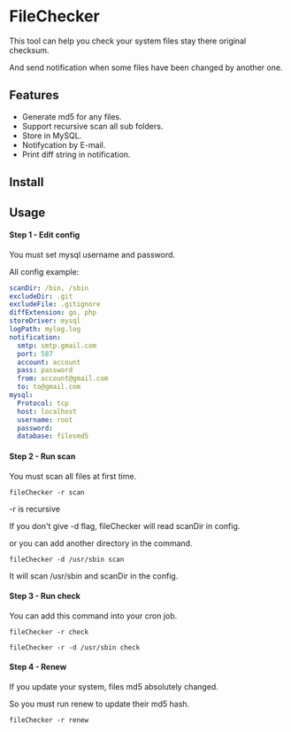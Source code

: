 # FileChecker

This tool can help you check your system files stay there original checksum.

And send notification when some files have been changed by another one.

## Features

* Generate md5 for any files.
* Support recursive scan all sub folders.
* Store in MySQL.
* Notifycation by E-mail.
* Print diff string in notification.

## Install

## Usage

#### Step 1 - Edit config

You must set mysql username and password.

All config example:

```yaml
scanDir: /bin, /sbin
excludeDir: .git
excludeFile: .gitignore
diffExtension: go, php
storeDriver: mysql
logPath: mylog.log
notification:
  smtp: smtp.gmail.com
  port: 587
  account: account
  pass: password
  from: account@gmail.com
  to: to@gmail.com
mysql:
  Protocol: tcp
  host: localhost
  username: root
  password:
  database: filesmd5
```


#### Step 2 - Run scan

You must scan all files at first time.

```
fileChecker -r scan
```

-r is recursive

If you don't give -d flag, fileChecker will read scanDir in config.

or you can add another directory in the command.

```
fileChecker -d /usr/sbin scan
```
It will scan /usr/sbin and scanDir in the config.


#### Step 3 - Run check

You can add this command into your cron job.

```
fileChecker -r check
```

```
fileChecker -r -d /usr/sbin check
```

#### Step 4 - Renew

If you update your system, files md5 absolutely changed.

So you must run renew to update their md5 hash.

```
fileChecker -r renew
```